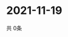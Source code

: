 # 2021-11-19
  共 0条

  <!-- BEGIN -->
  <!-- 最后更新时间Fri Nov 19 2021 10:03:52 GMT+0000 (Coordinated Universal Time) -->
  
  <!-- END -->
  
  